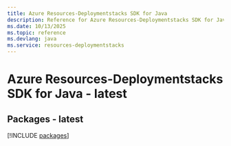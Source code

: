 ```yaml
---
title: Azure Resources-Deploymentstacks SDK for Java
description: Reference for Azure Resources-Deploymentstacks SDK for Java
ms.date: 10/13/2025
ms.topic: reference
ms.devlang: java
ms.service: resources-deploymentstacks
---
```

# Azure Resources-Deploymentstacks SDK for Java - latest
## Packages - latest
[!INCLUDE [packages](resources-deploymentstacks-index.md)]
